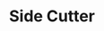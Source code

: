 ---
layout: product
title: "Side Cutter"
price: "700" 
desc: "Sečice"
img_path: "/assets/img/AK9012.webp"
brand: "AK"
available: true
special_offer: false
new: false
soon: false
cat: "070000"
subcat: "070200"
subsubcat: "070205"
sifra: "AK9012"
popular: false
---